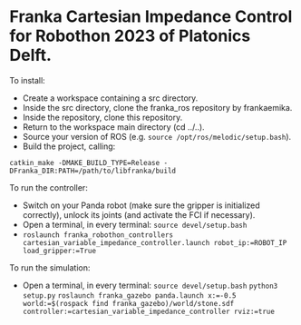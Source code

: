 # Franka Cartesian Impedance Control for Robothon 2023 of Platonics Delft. 
To install:
- Create a workspace containing a src directory.
- Inside the src directory, clone the franka_ros repository by frankaemika.
- Inside the repository, clone this repository.
- Return to the workspace main directory (cd ../..).
- Source your version of ROS (e.g. ```source /opt/ros/melodic/setup.bash```).
- Build the project, calling: 
 ```
 catkin_make -DMAKE_BUILD_TYPE=Release -DFranka_DIR:PATH=/path/to/libfranka/build 
 ```

To run the controller:
- Switch on your Panda robot (make sure the gripper is initialized correctly), unlock its joints (and activate the FCI if necessary).
- Open a terminal, in every terminal: ```source devel/setup.bash```
- ```roslaunch franka_robothon_controllers cartesian_variable_impedance_controller.launch robot_ip:=ROBOT_IP load_gripper:=True```

To run the simulation:
- Open a terminal, in every terminal: ```source devel/setup.bash```
```python3 setup.py```
```roslaunch franka_gazebo panda.launch x:=-0.5 world:=$(rospack find franka_gazebo)/world/stone.sdf controller:=cartesian_variable_impedance_controller rviz:=true```